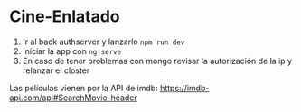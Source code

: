# Cine-Enlatado
1. Ir al back authserver y lanzarlo ```npm run dev```
2. Iniciar la app con ```ng serve```
3. En caso de tener problemas con mongo revisar la autorización de la ip y relanzar el closter

Las películas vienen por la API de imdb: https://imdb-api.com/api#SearchMovie-header
